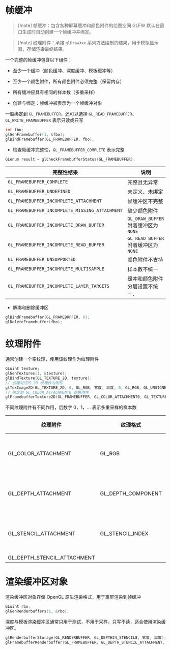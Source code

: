 # 帧缓冲

> [!note] 帧缓冲：包含各种屏幕缓冲和颜色附件的绘图空间
> GLFW 默认在窗口生成时自动创建一个帧缓冲并绑定。

> [!note] 纹理附件：承接 `glDrawXxx` 系列方法绘制的结果，用于模拟显示器，存储渲染最终结果。

一个完整的帧缓冲包含以下组件：
* 至少一个缓冲（颜色缓冲、深度缓冲、模板缓冲等）
* 至少一个颜色附件，所有颜色附件必须完整（保留内存）
* 所有缓冲应具有相同的样本数（多重采样）

* 创建与绑定：帧缓冲被表示为一个帧缓冲对象

一般绑定到 `GL_FRAMEBUFFER`，还可以选择 `GL_READ_FRAMEBUFFER`、`GL_WRITE_FRAMEBUFFER` 表示只读或只写

  ```cpp
  int fbo;
  glGenFramebuffer(1, &fbo);
  glBindFramebuffer(GL_FRAMEBUFFER, fbo);
  ```

* 检查帧缓冲完整性，`GL_FRAMEBUFFER_COMPLETE` 表示完整

```cpp
GLenum result = glCheckFramebufferStatus(GL_FRAMEBUFFER);
```

|完整性结果|说明|
| ------------| --------------------------------|
| `GL_FRAMEBUFFER_COMPLETE` |完整且无异常|
| `GL_FRAMEBUFFER_UNDEFINED` |未定义、未绑定|
| `GL_FRAMEBUFFER_INCOMPLETE_ATTACHMENT` |帧缓冲区不完整|
| `GL_FRAMEBUFFER_INCOMPLETE_MISSING_ATTACHMENT` |缺少颜色附件|
| `GL_FRAMEBUFFER_INCOMPLETE_DRAW_BUFFER` | `GL_DRAW_BUFFER` 附着缓冲区为 `NONE` |
| `GL_FRAMEBUFFER_INCOMPLETE_READ_BUFFER` | `GL_READ_BUFFER` 附着缓冲区为 `NONE` |
| `GL_FRAMEBUFFER_UNSUPPORTED` |颜色附件不支持|
| `GL_FRAMEBUFFER_INCOMPLETE_MULTISAMPLE` |样本数不统一|
| `GL_FRAMEBUFFER_INCOMPLETE_LAYER_TARGETS` |缓冲和颜色附件分层设置不统一、|
* 解绑和删除缓冲区

```cpp
glBindFramebuffer(GL_FRAMEBUFFER, 0);
glDeleteFramebuffer(fbo);
```
# 纹理附件

通常创建一个空纹理，使用该纹理作为纹理附件

```cpp
GLuint texture;
glGenTextures(1, &texture);
glBindTexture(GL_TEXTURE_2D, texture);
// 创建对应的 2D 纹理作为附件
glTexImage2D(GL_TEXTURE_2D, 0, GL_RGB, 宽度, 高度, 0, GL_RGB, GL_UNSIGNED_BYTE, nullptr);
// 绑定到 GL_COLOR_ATTACHMENT0 颜色附件
glFramebufferTexture2D(GL_FRAMEBUFFER, GL_COLOR_ATTACHMENT0, GL_TEXTURE_2D, texture, 0);
```

不同纹理附件有不同作用，后数字 0，1，... 表示多重采样的样本数

|纹理附件|纹理格式|说明|
| -----------------------------| --------------------| ------------|
|GL_COLOR_ATTACHMENT|GL_RGB|颜色缓冲区|
|GL_DEPTH_ATTACHMENT|GL_DEPTH_COMPONENT|深度缓冲区|
|GL_STENCIL_ATTACHMENT|GL_STENCIL_INDEX|模板缓冲区|
|GL_DEPTH_STENCIL_ATTACHMENT|||
# 渲染缓冲区对象

渲染缓冲区对象存储 OpenGL 原生渲染格式，用于离屏渲染到帧缓冲

```cpp
GLuint rbo;
glGenRenderbuffers(1, &rbo);
```

深度与模板渲染缓冲区通常只用于测试，不用于采样，只写不读，适合使用渲染缓冲区。

```cpp
glRenderbufferStorage(GL_RENDERBUFFER, GL_DEPTH24_STENCIL8, 宽度, 高度);
glFramebufferRenderbuffer(GL_FRAMEBUFFER, GL_DEPTH_STENCIL_ATTACHMENT, GL_RENDERBUFFER, rbo);
```

